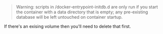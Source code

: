 > Warning: scripts in /docker-entrypoint-initdb.d are only run if you start the container with a data directory that is empty; any pre-existing database will be left untouched on container startup.

If there's an exising volume then you'll need to delete that first.

